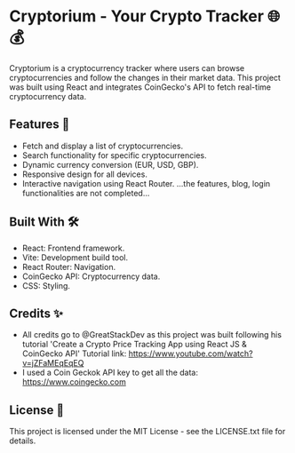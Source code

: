 # Cryptorium - Your Crypto Tracker 🌐💰

Cryptorium is a cryptocurrency tracker where users can browse cryptocurrencies and follow the changes in their market data. This project was built using React and integrates CoinGecko's API to fetch real-time cryptocurrency data.

## Features 🚀
- Fetch and display a list of cryptocurrencies.
- Search functionality for specific cryptocurrencies.
- Dynamic currency conversion (EUR, USD, GBP).
- Responsive design for all devices.
- Interactive navigation using React Router.
...the features, blog, login functionalities are not completed...

## Built With 🛠️
- React: Frontend framework.
- Vite: Development build tool.
- React Router: Navigation.
- CoinGecko API: Cryptocurrency data.
- CSS: Styling.

## Credits ✨
 - All credits go to @GreatStackDev as this project was built following his tutorial 'Create a 
 Crypto Price Tracking App using React JS & CoinGecko API'
 Tutorial link: https://www.youtube.com/watch?v=jZFaMEqEqEQ
 - I used a Coin Geckok API key to get all the data:
 https://www.coingecko.com
 

## License 📜
This project is licensed under the MIT License - see the LICENSE.txt file for details.

